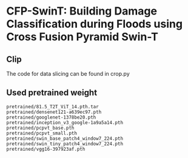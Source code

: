 # CFP-SwinT: Building Damage Classification during Floods using Cross Fusion Pyramid Swin-T

## Clip
The code for data slicing can be found in crop.py
## Used pretrained weight
    pretrained/81.5_T2T_ViT_14.pth.tar
    pretrained/densenet121-a639ec97.pth
    pretrained/googlenet-1378be20.pth
    pretrained/inception_v3_google-1a9a5a14.pth
    pretrained/pcpvt_base.pth
    pretrained/pcpvt_small.pth
    pretrained/swin_base_patch4_window7_224.pth
    pretrained/swin_tiny_patch4_window7_224.pth
    pretrained/vgg16-397923af.pth
